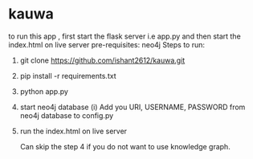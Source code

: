 # kauwa

to run this app , first start the flask server i.e app.py and then start the index.html on live server 
pre-requisites: neo4j
Steps to run:
1. git clone https://github.com/ishant2612/kauwa.git
2. pip install -r requirements.txt
3. python app.py
4. start neo4j database
   (i) Add you URI, USERNAME, PASSWORD from neo4j database to config.py
6. run the index.html on live server


   Can skip the step 4 if you do not want to use knowledge graph.
